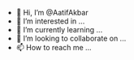 - 👋 Hi, I’m @AatifAkbar
- 👀 I’m interested in ...
- 🌱 I’m currently learning ...
- 💞️ I’m looking to collaborate on ...
- 📫 How to reach me ...

<!---
AatifAkbar/AatifAkbar is a ✨ special ✨ repository because its `README.md` (this file) appears on your GitHub profile.
You can click the Preview link to take a look at your changes.
--->
